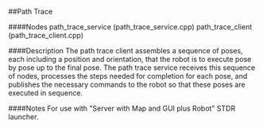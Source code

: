 ##Path Trace

####Nodes
path_trace_service (path_trace_service.cpp)
path_trace_client (path_trace_client.cpp)

####Description
The path trace client assembles a sequence of poses, each including a position and orientation, that the robot is to execute pose by pose up to the final pose. The path trace service receives this sequence of nodes, processes the steps needed for completion for each pose, and publishes the necessary commands to the robot so that these poses are executed in sequence.

####Notes
For use with "Server with Map and GUI plus Robot" STDR launcher.

